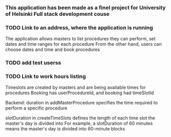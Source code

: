 ### This application has been made as a finel project for University of Helsinki Full stack development couse

### TODO Link to an address, where the application is running

The application allows masters to list procedures they can perform, set dates and time ranges for each procedure
From the other hand, users can choose dates and time and book procedures

### TODO add test userss

### TODO Link to work hours listing


Timeslots are created by masters and are being available times for procedures
Booking has userProcedureId, and booking had timeSlotId


Backend:
duration in addMasterProcedure specifies the time required to perform a specific procedure

slotDuration in createTimeSlots defines the length of each time slot the master's day is divided into
For example, a slotDuration of 60 minutes means the master's day is divided into 60-minute blocks